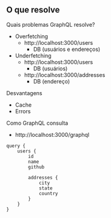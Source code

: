 ## O que resolve

Quais problemas GraphQL resolve?

- Overfetching
  - http://localhost:3000/users
    - DB (usuários e endereços)
- Underfetching
  - http://localhost:3000/users
    - DB (usuários)
  - http://localhost:3000/addresses
    - DB (endereço)

Desvantagens

- Cache
- Errors

Como GraphQL consulta

- http://localhost:3000/graphql

```gql
query {
	users {
		id
		name
		github
		
		addresses {
			city
			state
			country
		}
	}
}
```


